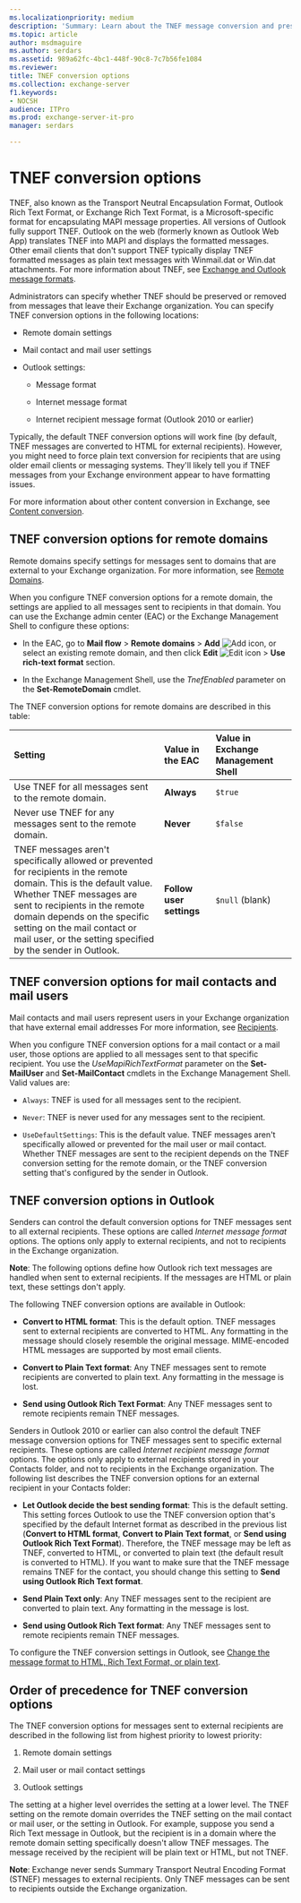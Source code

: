 ```yaml
---
ms.localizationpriority: medium
description: 'Summary: Learn about the TNEF message conversion and preservation options that are available in Exchange Server 2016 and Exchange Server 2019.'
ms.topic: article
author: msdmaguire
ms.author: serdars
ms.assetid: 989a62fc-4bc1-448f-90c8-7c7b56fe1084
ms.reviewer:
title: TNEF conversion options
ms.collection: exchange-server
f1.keywords:
- NOCSH
audience: ITPro
ms.prod: exchange-server-it-pro
manager: serdars

---
```


# TNEF conversion options

TNEF, also known as the Transport Neutral Encapsulation Format, Outlook Rich Text Format, or Exchange Rich Text Format, is a Microsoft-specific format for encapsulating MAPI message properties. All versions of Outlook fully support TNEF. Outlook on the web (formerly known as Outlook Web App) translates TNEF into MAPI and displays the formatted messages. Other email clients that don't support TNEF typically display TNEF formatted messages as plain text messages with Winmail.dat or Win.dat attachments. For more information about TNEF, see [Exchange and Outlook message formats](content-conversion.md#Exchange).

Administrators can specify whether TNEF should be preserved or removed from messages that leave their Exchange organization. You can specify TNEF conversion options in the following locations:

- Remote domain settings

- Mail contact and mail user settings

- Outlook settings:

  - Message format

  - Internet message format

  - Internet recipient message format (Outlook 2010 or earlier)

Typically, the default TNEF conversion options will work fine (by default, TNEF messages are converted to HTML for external recipients). However, you might need to force plain text conversion for recipients that are using older email clients or messaging systems. They'll likely tell you if TNEF messages from your Exchange environment appear to have formatting issues.

For more information about other content conversion in Exchange, see [Content conversion](content-conversion.md).

## TNEF conversion options for remote domains
<a name="RemoteDomains"> </a>

Remote domains specify settings for messages sent to domains that are external to your Exchange organization. For more information, see [Remote Domains](../../../ExchangeServer2013/remote-domains-exchange-2013-help.md).

When you configure TNEF conversion options for a remote domain, the settings are applied to all messages sent to recipients in that domain. You can use the Exchange admin center (EAC) or the Exchange Management Shell to configure these options:

- In the EAC, go to **Mail flow** \> **Remote domains** \> **Add** ![Add icon](../../media/ITPro_EAC_AddIcon.png), or select an existing remote domain, and then click **Edit** ![Edit icon](../../media/ITPro_EAC_EditIcon.png) \> **Use rich-text format** section.

- In the Exchange Management Shell, use the _TnefEnabled_ parameter on the **Set-RemoteDomain** cmdlet.

The TNEF conversion options for remote domains are described in this table:

|**Setting**|**Value in the EAC**|**Value in Exchange Management Shell**|
|:-----|:-----|:-----|
|Use TNEF for all messages sent to the remote domain.|**Always**| `$true`|
|Never use TNEF for any messages sent to the remote domain.|**Never**| `$false`|
|TNEF messages aren't specifically allowed or prevented for recipients in the remote domain. This is the default value.  <br/> Whether TNEF messages are sent to recipients in the remote domain depends on the specific setting on the mail contact or mail user, or the setting specified by the sender in Outlook.|**Follow user settings**| `$null` (blank)|

## TNEF conversion options for mail contacts and mail users
<a name="MailContacts"> </a>

Mail contacts and mail users represent users in your Exchange organization that have external email addresses For more information, see [Recipients](../../recipients/recipients.md).

When you configure TNEF conversion options for a mail contact or a mail user, those options are applied to all messages sent to that specific recipient. You use the _UseMapiRichTextFormat_ parameter on the **Set-MailUser** and **Set-MailContact** cmdlets in the Exchange Management Shell. Valid values are:

- `Always`: TNEF is used for all messages sent to the recipient.

- `Never`: TNEF is never used for any messages sent to the recipient.

- `UseDefaultSettings`: This is the default value. TNEF messages aren't specifically allowed or prevented for the mail user or mail contact. Whether TNEF messages are sent to the recipient depends on the TNEF conversion setting for the remote domain, or the TNEF conversion setting that's configured by the sender in Outlook.

## TNEF conversion options in Outlook
<a name="Outlook"> </a>

Senders can control the default conversion options for TNEF messages sent to all external recipients. These options are called *Internet message format* options. The options only apply to external recipients, and not to recipients in the Exchange organization.

 **Note**: The following options define how Outlook rich text messages are handled when sent to external recipients. If the messages are HTML or plain text, these settings don't apply.

The following TNEF conversion options are available in Outlook:

- **Convert to HTML format**: This is the default option. TNEF messages sent to external recipients are converted to HTML. Any formatting in the message should closely resemble the original message. MIME-encoded HTML messages are supported by most email clients.

- **Convert to Plain Text format**: Any TNEF messages sent to remote recipients are converted to plain text. Any formatting in the message is lost.

- **Send using Outlook Rich Text Format**: Any TNEF messages sent to remote recipients remain TNEF messages.

Senders in Outlook 2010 or earlier can also control the default TNEF message conversion options for TNEF messages sent to specific external recipients. These options are called *Internet recipient message format* options. The options only apply to external recipients stored in your Contacts folder, and not to recipients in the Exchange organization. The following list describes the TNEF conversion options for an external recipient in your Contacts folder:

- **Let Outlook decide the best sending format**: This is the default setting. This setting forces Outlook to use the TNEF conversion option that's specified by the default Internet format as described in the previous list (**Convert to HTML format**, **Convert to Plain Text format**, or **Send using Outlook Rich Text Format**). Therefore, the TNEF message may be left as TNEF, converted to HTML, or converted to plain text (the default result is converted to HTML). If you want to make sure that the TNEF message remains TNEF for the contact, you should change this setting to **Send using Outlook Rich Text format**.

- **Send Plain Text only**: Any TNEF messages sent to the recipient are converted to plain text. Any formatting in the message is lost.

- **Send using Outlook Rich Text format**: Any TNEF messages sent to remote recipients remain TNEF messages.

To configure the TNEF conversion settings in Outlook, see [Change the message format to HTML, Rich Text Format, or plain text](https://support.microsoft.com/office/338a389d-11da-47fe-b693-cf41f792fefa).

## Order of precedence for TNEF conversion options
<a name="Order"> </a>

The TNEF conversion options for messages sent to external recipients are described in the following list from highest priority to lowest priority:

1. Remote domain settings

2. Mail user or mail contact settings

3. Outlook settings

The setting at a higher level overrides the setting at a lower level. The TNEF setting on the remote domain overrides the TNEF setting on the mail contact or mail user, or the setting in Outlook. For example, suppose you send a Rich Text message in Outlook, but the recipient is in a domain where the remote domain setting specifically doesn't allow TNEF messages. The message received by the recipient will be plain text or HTML, but not TNEF.

 **Note**: Exchange never sends Summary Transport Neutral Encoding Format (STNEF) messages to external recipients. Only TNEF messages can be sent to recipients outside the Exchange organization.